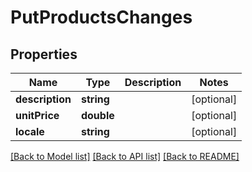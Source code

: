 # PutProductsChanges

## Properties
Name | Type | Description | Notes
------------ | ------------- | ------------- | -------------
**description** | **string** |  | [optional] 
**unitPrice** | **double** |  | [optional] 
**locale** | **string** |  | [optional] 

[[Back to Model list]](../../README.md#documentation-for-models) [[Back to API list]](../../README.md#documentation-for-api-endpoints) [[Back to README]](../../README.md)

